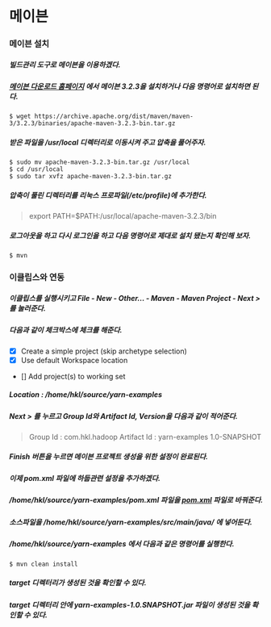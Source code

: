 # 메이븐
### 메이븐 설치
##### 빌드관리 도구로 메이븐을 이용하겠다.
##### [메이븐 다운로드 홈페이지](http://maven.apache.org/download.cgi) 에서 메이븐 3.2.3을 설치하거나 다음 명령어로 설치하면 된다.

```
$ wget https://archive.apache.org/dist/maven/maven-3/3.2.3/binaries/apache-maven-3.2.3-bin.tar.gz
```

##### 받은 파일을 /usr/local 디렉터리로 이동시켜 주고 압축을 풀어주자.

```
$ sudo mv apache-maven-3.2.3-bin.tar.gz /usr/local
$ cd /usr/local
$ sudo tar xvfz apache-maven-3.2.3-bin.tar.gz
```

##### 압축이 풀린 디렉터리를 리눅스 프로파일(/etc/profile)에 추가한다.

> export PATH=$PATH:/usr/local/apache-maven-3.2.3/bin

##### 로그아웃을 하고 다시 로그인을 하고 다음 명령어로 제대로 설치 됐는지 확인해 보자.

```
$ mvn
```

### 이클립스와 연동
##### 이클립스를 실행시키고 File - New - Other... - Maven - Maven Project - Next > 를 눌러준다.
##### 다음과 같이 체크박스에 체크를 해준다.

- [x] Create a simple project (skip archetype selection)
- [x] Use default Workspace location
- [] Add project(s) to working set

##### Location : /home/hkl/source/yarn-examples
##### Next > 를 누르고 Group Id와 Artifact Id, Version을 다음과 같이 적어준다.

> Group Id : com.hkl.hadoop
> Artifact Id : yarn-examples
> 1.0-SNAPSHOT

##### Finish 버튼을 누르면 메이븐 프로젝트 생성을 위한 설정이 완료된다.
##### 이제 pom.xml 파일에 하둡관련 설정을 추가하겠다.
##### /home/hkl/source/yarn-examples/pom.xml 파일을 [pom.xml](https://github.com/googolhkl/TIL/blob/master/hadoop2/yarn/pom.xml) 파일로 바꿔준다.
##### 소스파일을 /home/hkl/source/yarn-examples/src/main/java/ 에 넣어둔다.
##### /home/hkl/source/yarn-examples 에서 다음과 같은 명령어를 실행한다.

```
$ mvn clean install
```

##### target 디렉터리가 생성된 것을 확인할 수 있다.
##### target 디렉터리 안에 yarn-examples-1.0.SNAPSHOT.jar 파일이 생성된 것을 확인할 수 있다.

